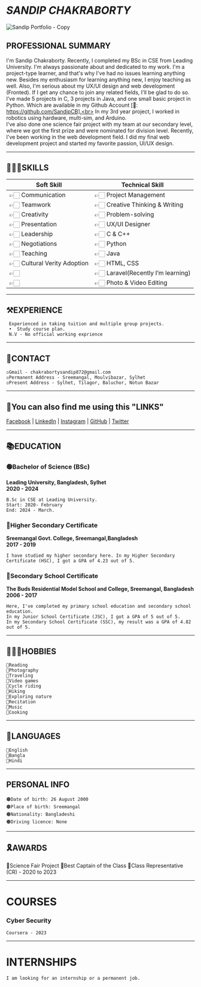 
# *SANDIP CHAKRABORTY*
![Sandip Portfolio - Copy](https://github.com/SandipCB/SandipCB/assets/96263756/71b5e684-9f57-449f-9696-d173576d944b)
## PROFESSIONAL SUMMARY

<p align="justify">

I'm Sandip Chakraborty. Recently, I completed my BSc in CSE from Leading
University. I'm always passionate about and dedicated to my work. I'm a 
project-type learner, and that's why I've had no issues learning anything
new. Besides my enthusiasm for learning anything new, I enjoy teaching as well.
Also, I'm serious about my UX/UI design and web development (Fronted).
If I get any chance to join any related fields, I'll be glad to do so.<be>
I’ve made 5 projects in C, 3 projects in Java, and one small basic project in 
Python. Which are available in my Github Account [🔗: https://github.com/SandipCB].<br>
In my 3rd year project, I worked in robotics using hardware, multi-sim, 
and Arduino.<br>
I've also done one science fair project with my team at our secondary level, 
where we got the first prize and were nominated for division level.
Recently, I've been working in the web development field. I did my final web 
development project and started my favorite passion, UI/UX design.<br>
</p>

____________________________________________________________________________________________
## 🤹🏻‍♀️SKILLS

|            Soft Skill                       |        Technical Skill                     |
|---------------------------------------------|--------------------------------------------|
|👉🏻 Communication                            |  👉🏻 Project Management                     |
|👉🏻 Teamwork                                 |  👉🏻 Creative Thinking & Writing            |
|👉🏻 Creativity                               |  👉🏻 Problem-solving                        |
|👉🏻 Presentation                             |  👉🏻 UX/UI Designer                         |
|👉🏻 Leadership                               |  👉🏻 C & C++                                |
|👉🏻 Negotiations                             |  👉🏻 Python                                 |
|👉🏻 Teaching                                 |  👉🏻 Java                                   |
|👉🏻 Cultural Verity Adoption                 |  👉🏻 HTML, CSS                              |
|👉🏻                                          |  👉🏻 Laravel(Recently I’m learning)         |
|👉🏻                                          |  👉🏻 Photo & Video Editing                  |

<!--```
____________________________________________________________________________________________
|            Soft Skill                       |        Technical Skill                     |
|=============================================|============================================|
|---------------------------------------------|--------------------------------------------|
|👉🏻 Communication                            |  👉🏻 Project Management                     |
|---------------------------------------------|--------------------------------------------|
|👉🏻 Teamwork                                 |  👉🏻 Creative Thinking & Writing            |
|---------------------------------------------|--------------------------------------------|
|👉🏻 Creativity                               |  👉🏻 Problem-solving                        |
|---------------------------------------------|--------------------------------------------|
|👉🏻 Presentation                             |  👉🏻 UX/UI Designer                         |
|---------------------------------------------|--------------------------------------------| 
|👉🏻 Leadership                               |  👉🏻 C & C++                                |
|---------------------------------------------|--------------------------------------------|      
|👉🏻 Negotiations                             |  👉🏻 Python                                 |
|---------------------------------------------|--------------------------------------------|                 
|👉🏻 Teaching                                 |  👉🏻 Java                                   |
|---------------------------------------------|--------------------------------------------|
|👉🏻 Cultural Verity Adoption                 |  👉🏻 HTML, CSS                              |
|---------------------------------------------|--------------------------------------------|
|👉🏻                                          |  👉🏻 Laravel(Recently I’m learning)         |
|---------------------------------------------|--------------------------------------------|
|👉🏻                                          |  👉🏻 Photo & Video Editing                  |
|---------------------------------------------|--------------------------------------------|
```-->
____________________________________________________________________________________________
## ⚒️EXPERIENCE
```
 Experienced in taking tuition and multiple group projects.
 •  Study course plan.
 N.V - No official working exprience
```
____________________________________________________________________________________________
## 📡CONTACT
```
◽Gmail - chakrabortysandip872@gmail.com
◽Permanent Address - Sreemangal, Moulvibazar, Sylhet
◽Present Address - Sylhet, Tilagor, Baluchor, Notun Bazar
```
____________________________________________________________________________________________
## 🔗You can also find me using this "LINKS"

<!-- Links section starts here -->

[Facebook](https://www.facebook.com/SandipCb365/) | [LinkedIn](https://www.linkedin.com/in/sandipcb365/) | [Instagram](https://www.instagram.com/chakrabortysandip872) | [GitHub](https://github.com/SandipCB) | [Twitter](http://www.studywithanis.com/)
____________________________________________________________________________________________
## 📚EDUCATION

### 🟢Bachelor of Science (BSc)                                                                                     
**Leading University, Bangladesh, Sylhet**     
**2020 - 2024**                                                                                                     
```                                                                                                                 
B.Sc in CSE at Leading University.
Start: 2020- February
End: 2024 - March.                  
```                                                                                     
### 🔴Higher Secondary Certificate  
**Sreemangal Govt. College, Sreemangal,Bangladesh**              
**2017 - 2019**                                                                                                    
```                                                                                                                
I have studied my higher secondary here. In my Higher Secondary Certificate (HSC), I got a GPA of 4.23 out of 5.   
```
### 🔵Secondary School Certificate                                                                                  
**The Buds Residential Model School and College, Sreemangal, Bangladesh**                                             
**2006 - 2017**                                                                                                      
```     |
Here, I've completed my primary school education and secondary school education.                                      
In my Junior School Certificate (JSC), I got a GPA of 5 out of 5.                                                     
In my Secondary School Certificate (SSC), my result was a GPA of 4.82 out of 5.                                       
```
____________________________________________________________________________________________
## 👨🏻‍💻HOBBIES
```
🔶Reading
🔶Photography
🔶Traveling
🔶Video games
🔶Cycle riding
🔶Hiking
🔶Exploring nature
🔶Recitation
🔶Music
🔶Cooking
```
____________________________________________________________________________________________
## 🎵LANGUAGES
```
🔷English
🔷Bangla
🔷Hindi
```
____________________________________________________________________________________________
## PERSONAL INFO
```
🟤Date of birth: 26 August 2000
🟤Place of birth: Sreemangal
🟤Nationality: Bangladeshi
🟤Driving licence: None
```
____________________________________________________________________________________________
## 🎗️AWARDS
🔘Science Fair Project
🔘Best Captain of the Class
🔘Class Representative (CR) - 2020 to 2023
____________________________________________________________________________________________

# COURSES
### Cyber Security
```
Coursera - 2023
```
____________________________________________________________________________________________
# INTERNSHIPS
```
I am looking for an internship or a permanent job.
```
